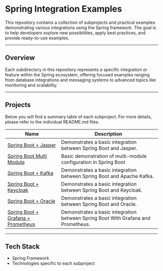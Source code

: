 # Spring Integration Examples

This repository contains a collection of subprojects and practical examples demonstrating various integrations using the Spring framework. The goal is to help developers explore new possibilities, apply best practices, and provide ready-to-use examples.

---

## Overview

Each subdirectory in this repository represents a specific integration or feature within the Spring ecosystem, offering focused examples ranging from database integrations and messaging systems to advanced topics like monitoring and scalability.

---

## Projects

Below you will find a summary table of each subproject. For more details, please refer to the individual README.md files.

| Name                                                                      | Description                                                                       |
|---------------------------------------------------------------------------|-----------------------------------------------------------------------------------|
| [Spring Boot + Jasper](./spring-jasper-example)                           | Demonstrates a basic integration between Spring Boot and Jasper.                  |
| [Spring Boot Multi Module](./spring-multimodule-example)                  | Basic demonstration of multi-module configuration in Spring Boot                  |
| [Spring Boot + Kafka](./spring-kafka-example)                             | Demonstrates a basic integration between Spring Boot and Apache Kafka.            |
| [Spring Boot + Keycloak](./spring-keycloak-example)                       | Demonstrates a basic integration between Spring Boot and Keycloak.                |
| [Spring Boot + Oracle](./spring-oracle-example)                           | Demonstrates a basic integration between Spring Boot and Oracle.                  |
| [Spring Boot + Grafana + Prometheus](./spring-prometheus-grafana-example) | Demonstrates a basic integration between Spring Boot With Grafana and Prometheus. |

---

## Tech Stack

- Spring Framework  
- Technologies specific to each subproject
